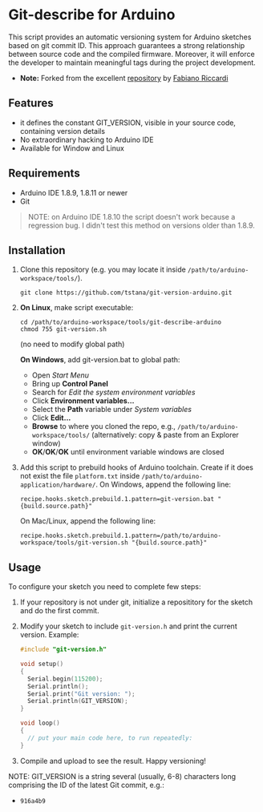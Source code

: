 # Git-describe for Arduino

This script provides an automatic versioning system for Arduino sketches based on git commit ID. This approach guarantees a strong relationship between source code and the compiled firmware. Moreover, it will enforce the developer to maintain meaningful tags during the project development.

- **Note:** Forked from the excellent [repository](https://github.com/fabianoriccardi/git-describe-arduino) by [Fabiano Riccardi](https://github.com/fabianoriccardi/)

## Features

- it defines the constant GIT_VERSION, visible in your source code, containing version details
- No extraordinary hacking to Arduino IDE
- Available for Window and Linux

## Requirements

- Arduino IDE 1.8.9, 1.8.11 or newer
- Git

> NOTE: on Arduino IDE 1.8.10 the script doesn't work because a regression bug. I didn't test this method on versions older than 1.8.9.

## Installation
  
  1. Clone this repository (e.g. you may locate it inside `/path/to/arduino-workspace/tools/`).
     ```
     git clone https://github.com/tstana/git-version-arduino.git
     ```

  2. **On Linux**, make script executable:  
     ```
     cd /path/to/arduino-workspace/tools/git-describe-arduino
     chmod 755 git-version.sh
     ```
    
     (no need to modify global path)  
     
     **On Windows**, add git-version.bat to global path:
     - Open _Start Menu_
     - Bring up **Control Panel**
     - Search for _Edit the system environment variables_
     - Click **Environment variables...**
     - Select the **Path** variable under _System variables_
     - Click **Edit...** 
     - **Browse** to where you cloned the repo, e.g., `/path/to/arduino-workspace/tools/` (alternatively: copy & paste from an Explorer window)
     - **OK**/**OK**/**OK** until environment variable windows are closed

  3. Add this script to prebuild hooks of Arduino toolchain. Create if it does not exist the file `platform.txt` inside `/path/to/arduino-application/hardware/`. On Windows, append the following line:
     ```
     recipe.hooks.sketch.prebuild.1.pattern=git-version.bat "{build.source.path}"
     ```  
     On Mac/Linux, append the following line:  
     ```
     recipe.hooks.sketch.prebuild.1.pattern=/path/to/arduino-workspace/tools/git-version.sh "{build.source.path}"
     ```

## Usage

To configure your sketch you need to complete few steps:

  1. If your repository is not under git, initialize a reposititory for the sketch and do the first commit.
  2. Modify your sketch to include `git-version.h` and print the current version. Example:
      
     ```cpp
     #include "git-version.h"

     void setup()
     {
       Serial.begin(115200);
       Serial.println();
       Serial.print("Git version: ");
       Serial.println(GIT_VERSION);
     }

     void loop()
     {
       // put your main code here, to run repeatedly: 
     }
     ```

  3. Compile and upload to see the result. Happy versioning!

NOTE: GIT_VERSION is a string several (usually, 6-8) characters long comprising the ID of the latest Git commit, e.g.:

- `916a4b9`
